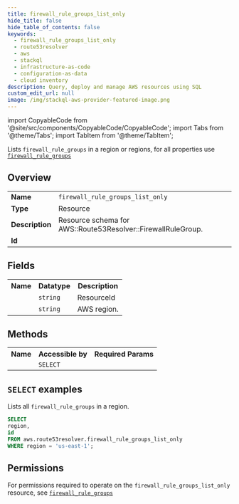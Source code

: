 ```yaml
---
title: firewall_rule_groups_list_only
hide_title: false
hide_table_of_contents: false
keywords:
  - firewall_rule_groups_list_only
  - route53resolver
  - aws
  - stackql
  - infrastructure-as-code
  - configuration-as-data
  - cloud inventory
description: Query, deploy and manage AWS resources using SQL
custom_edit_url: null
image: /img/stackql-aws-provider-featured-image.png
---
```


import CopyableCode from '@site/src/components/CopyableCode/CopyableCode';
import Tabs from '@theme/Tabs';
import TabItem from '@theme/TabItem';

Lists <code>firewall_rule_groups</code> in a region or regions, for all properties use <a href="/services/serviceName/firewall_rule_groups/"><code>firewall_rule_groups</code></a>

## Overview
<table>
<tbody>
<tr><td><b>Name</b></td><td><code>firewall_rule_groups_list_only</code></td></tr>
<tr><td><b>Type</b></td><td>Resource</td></tr>
<tr><td><b>Description</b></td><td>Resource schema for AWS::Route53Resolver::FirewallRuleGroup.</td></tr>
<tr><td><b>Id</b></td><td><CopyableCode code="aws.route53resolver.firewall_rule_groups_list_only" /></td></tr>
</tbody>
</table>

## Fields
<table>
<tbody>
<tr><th>Name</th><th>Datatype</th><th>Description</th></tr><tr><td><CopyableCode code="id" /></td><td><code>string</code></td><td>ResourceId</td></tr>
<tr><td><CopyableCode code="region" /></td><td><code>string</code></td><td>AWS region.</td></tr>
</tbody>
</table>

## Methods

<table>
<tbody>
  <tr>
    <th>Name</th>
    <th>Accessible by</th>
    <th>Required Params</th>
  </tr>
  <tr>
    <td><CopyableCode code="list_resources" /></td>
    <td><code>SELECT</code></td>
    <td><CopyableCode code="region" /></td>
  </tr>
</tbody>
</table>

## `SELECT` examples
Lists all <code>firewall_rule_groups</code> in a region.
```sql
SELECT
region,
id
FROM aws.route53resolver.firewall_rule_groups_list_only
WHERE region = 'us-east-1';
```


## Permissions

For permissions required to operate on the <code>firewall_rule_groups_list_only</code> resource, see <a href="/services/route53resolver/firewall_rule_groups/#permissions"><code>firewall_rule_groups</code></a>


